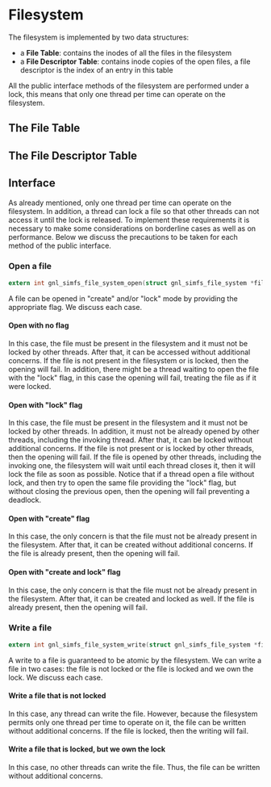 # Filesystem
The filesystem is implemented by two data structures: 

- a **File Table**: contains the inodes of all the files in the filesystem 
- a **File Descriptor Table**: contains inode copies of the open files, a file descriptor is the index of an entry in this table

All the public interface methods of the filesystem are performed under a lock, this means that only one thread per time
can operate on the filesystem.

## The File Table

## The File Descriptor Table

## Interface
As already mentioned, only one thread per time can operate on the filesystem. In addition, a thread can lock a file so 
that other threads can not access it until the lock is released. To implement these requirements it is necessary to make 
some considerations on borderline cases as well as on performance. Below we discuss the precautions to be taken for each 
method of the public interface.

### Open a file
```c 
extern int gnl_simfs_file_system_open(struct gnl_simfs_file_system *file_system, const char *filename, int flags, unsigned int pid);
```
A file can be opened in "create" and/or "lock" mode by providing the appropriate flag. We discuss each case.

#### Open with no flag
In this case, the file must be present in the filesystem and it must not be locked by other threads. After that, it can 
be accessed without additional concerns. If the file is not present in the filesystem or is locked, then the opening will fail.
In addition, there might be a thread waiting to open the file with the "lock" flag, in this case the opening will fail,
treating the file as if it were locked.

#### Open with "lock" flag
In this case, the file must be present in the filesystem and it must not be locked by other threads. In addition, it 
must not be already opened by other threads, including the invoking thread. After that, it can be locked without 
additional concerns. If the file is not present or is locked by other threads, then the opening will fail. If the file is 
opened by other threads, including the invoking one, the filesystem will wait until each thread closes it, then it will 
lock the file as soon as possible. Notice that if a thread open a file without lock, and then try to open the same file
providing the "lock" flag, but without closing the previous open, then the opening will fail preventing a deadlock. 

#### Open with "create" flag
In this case, the only concern is that the file must not be already present in the filesystem. After that, it can be
created without additional concerns. If the file is already present, then the opening will fail.

#### Open with "create and lock" flag
In this case, the only concern is that the file must not be already present in the filesystem. After that, it can be 
created and locked as well. If the file is already present, then the opening will fail.

### Write a file
```c 
extern int gnl_simfs_file_system_write(struct gnl_simfs_file_system *file_system, int fd, const void *buf, size_t count, unsigned int pid);
```
A write to a file is guaranteed to be atomic by the filesystem. We can write a file in two cases: the file is not locked 
or the file is locked and we own the lock. We discuss each case.

#### Write a file that is not locked
In this case, any thread can write the file. However, because the filesystem permits only one thread per time to operate 
on it, the file can be written without additional concerns. If the file is locked, then the writing will fail.

#### Write a file that is locked, but we own the lock
In this case, no other threads can write the file. Thus, the file can be written without additional concerns.
